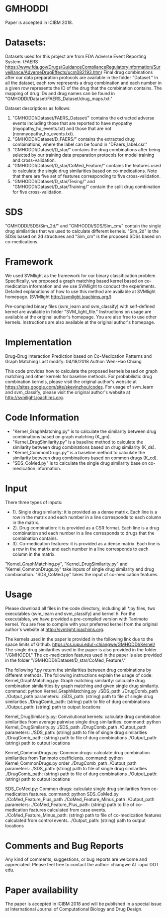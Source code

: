 # GMHODDI
Paper is accepted in ICIBM 2018.

# Datasets:
Datasets used for this project are from FDA Adverse Event Reporting System. 
(FAERS https://www.fda.gov/Drugs/GuidanceComplianceRegulatoryInformation/Surveillance/AdverseDrugEffects/ucm082193.htm)
Final drug combinations after our data preparation protocols are available in the folder "Dataset."
In all the dataset, each row represents a drug combination and each number in a given row represents the ID of the drug that the combination contains. The mapping of drug IDs and drug names can be found in "GMHODDI/Dataset/FAERS_Dataset/drug_maps.txt."  

Dataset descriptions as follows:
  1. "GMHODDI/Dataset/FAERS_Dataset/" contains the extracted adverse events including those that are reported to have myopathy (myopathy_ho_events.txt) and those that are not (nonmyopathy_ho_events.txt).
  2. "GMHODDI/Dataset/D_FAERS/" contains the extracted drug combinations, where the label can be found in "DFaers_label.csr."
  3. "GMHODDI/Dataset/D_star/" contains the drug combinations after being selected by our training data preparation protocols for model training and cross-validation.
  4. "GMHODDI/Dataset/D_star/CoMed_Feature/" contains the features used to calculate the single drug similarities based on co-medications. Note that there are five set of features corresponding to five cross-validation. 
  5. "GMHODDI/Dataset/D_star/Tesing/" and "GMHODDI/Dataset/D_star/Training/" contain the split drug combination for five cross-validation.
  
# SDS
"GMHODDI/SDS/Sim_2d/" and "GMHODDI/SDS/Sim_cm/" contain the single drug similarities that we used to calculate different kernels.
"Sim_2d" is the SDSs based on 2d structures and "Sim_cm" is the proposed SDSs based on co-medications. 

# Framework 
We used SVMlight as the framework for our binary classification problem. 
Specifically, we proposed a graph matching based kernel based on co-medication information and we use SVMlight to conduct the experiments.
Detailed explanations of how to use this method are available at SVMlight homepage.
(SVMlight http://svmlight.joachims.org/)

Pre-compiled binary files (svm_learn and svm_classify) with self-defined kernel are available in folder "SVM_light_file." 
Instructions on usage are available at the original author's homepage. 
You are also free to use other kernels. Instructions are also available at the original author's homepage. 

# Implementation 

Drug-Drug Interaction Prediction based on Co-Medication Patterns and Graph Matching
Last modify: 04/18/2018
Author: Wen-Hao Chiang

This code provides how to calculate the proposed kernels based on graph matching and other kernels for baseline methods.
For probabilistic drug combination kernels, please visit the original author's website at https://sites.google.com/site/skevinzhou/codes.
For usage of svm_learn and svm_classify, please visit the original author's website at http://svmlight.joachims.org.


# Code Information

- "Kernel_GraphMatching.py" is to calculate the similarity between drug combinations based on graph matching (K_gm). 
- "Kernel_DrugSimilarity.py" is a baseline method to calculate the similarity between drug combinations based on drug similarity (K_ds).
- "Kernel_CommonDrugs.py" is a baseline method to calculate the similarity between drug combinations based on common drugs (K_cd).
- "SDS_CoMed.py" is to calculate the single drug similarity base on co-medication information. 

# Input

There three types of inputs:
- 1). Single drug similarity: it is provided as a dense matrix. Each line is a row in the matrix and each number in a line corresponds to each column in the matrix.
- 2). Drug combination: it is provided as a CSR format. Each line is a drug combination and each number in a line corresponds to drugs that the combination contains.
- 3). Co-medication features: it is provided as a dense matrix. Each line is a row in the matrix and each number in a line corresponds to each column in the matrix.

"Kernel_GraphMatching.py", "Kernel_DrugSimilarity.py" and "Kernel_CommonDrugs.py" take inputs of single drug similarity and drug combianation.
"SDS_CoMed.py" takes the input of co-medication features.

# Usage

Please download all files in the code directory, including all *.py files, two executables (svm_learn and svm_classify) and kernel.h.
For the executables, we have provided a pre-compiled version with Tanimoto kernel. 
You are free to compile with your preferred kernel from the original author's website at http://svmlight.joachims.org.

The kernels used in the paper is provided in the following link due to the space limits of Github. 
https://cs.iupui.edu/~chiangwe/GMHODDI/Kernel/
The single drug similarities used in the paper is also provided in the folder "/GMHODDI."
The co-medication features used in the paper is also provided in the folder "/GMHODDI/Dataset/D_star/CoMed_Feature/."

The following *.py return the similarities between drug combinations by different methods. 
The following instructions explain the usage of code: 
Kernel_GraphMatching.py:
Graph matching similarity: calculate drug combination similarities by graph matching and given single drug similarity.
command:
python Kernel_GraphMatching.py ./SDS_path ./DrugComb_path ./Output_path
parameters:
./SDS_path: (string) path to file of single drug similarities 
./DrugComb_path: (string) path to file of durg combinations
./Output_path: (string) path to output locations
        
Kernel_DrugSimilarity.py:
Convolutional kernels: calculate drug combination similarities from average pairwise single drug similarities.
command:
python Kernel_DrugSimilarity.py ./SDS_path ./DrugComb_path ./Output_path
parameters:
./SDS_path: (string) path to file of single drug similarities 
./DrugComb_path: (string) path to file of durg combinations
./Output_path: (string) path to output locations
        
Kernel_CommonDrugs.py:
Common drugs: calculate drug combination similarities from Tanimoto coefficients.
command:
python Kernel_CommonDrugs.py order ./DrugComb_path ./Output_path
parameters:
./SDS_path: (string) path to file of single drug similarities 
./DrugComb_path: (string) path to file of durg combinations
./Output_path: (string) path to output locations
        
SDS_CoMed.py:
Common drugs: calculate single drug similarities from co-medication features.
command:
python SDS_CoMed.py ./CoMed_Feature_Plus_path ./CoMed_Feature_Minus_path ./Output_path
parameters:
./CoMed_Feature_Plus_path: (string) path to file of co-medication features calculated from case events.
./CoMed_Feature_Minus_path: (string) path to file of co-medication features calculated from control events.
./Output_path: (string) path to output locations

# Comments and Bug Reports

Any kind of comments, suggestions, or bug reports are welcome and appreciated.
Please feel free to contact the author: chiangwe AT iupui DOT edu.

# Paper availability 

The paper is accepted in ICIBM 2018 and will be published in a special issue at International Journal of Computational Biology and Drug Design.
